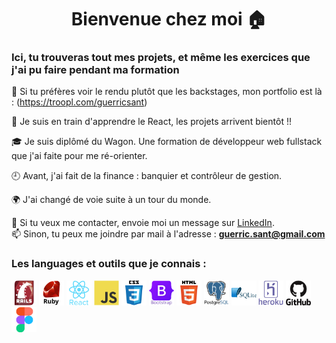 
<h1 align="center">Bienvenue chez moi 🏠</h1>

<h3>Ici, tu trouveras tout mes projets, et même les exercices que j'ai pu faire pendant ma formation</h3>

👀 Si tu préfères voir le rendu plutôt que les backstages, mon portfolio est là : (https://troopl.com/guerricsant)

🌱 Je suis en train d'apprendre le React, les projets arrivent bientôt !!

🎓 Je suis diplômé du Wagon. Une formation de développeur web fullstack que j'ai faite pour me ré-orienter.

🕘 Avant, j'ai fait de la finance : banquier et contrôleur de gestion.

🌍 J'ai changé de voie suite à un tour du monde. 

💬 Si tu veux me contacter, envoie moi un message sur [LinkedIn](www.linkedin.com/in/guerric-sant).</br>
📫 Sinon, tu peux me joindre par mail à l'adresse : **guerric.sant@gmail.com**

<h3>Les languages et outils que je connais :</h3>
<p>
  <img src="https://github.com/devicons/devicon/blob/master/icons/rails/rails-original-wordmark.svg" alt="Logo Ruby on Rails" width="40" height="40">
  <img src="https://github.com/devicons/devicon/blob/master/icons/ruby/ruby-original-wordmark.svg" alt="Logo Ruby" width="40" height="40">
  <img src="https://github.com/devicons/devicon/blob/master/icons/react/react-original-wordmark.svg" alt="Logo React" width="40" height="40">
  <img src="https://github.com/devicons/devicon/blob/master/icons/javascript/javascript-original.svg" alt="Logo JavaScript" width="40" height="40">
  <img src="https://github.com/devicons/devicon/blob/master/icons/css3/css3-original-wordmark.svg" alt="Logo CSS3" width="40" height="40">
  <img src="https://github.com/devicons/devicon/blob/master/icons/bootstrap/bootstrap-original-wordmark.svg" alt="Logo HTML5" width="40" height="40">
  <img src="https://github.com/devicons/devicon/blob/master/icons/html5/html5-original-wordmark.svg" alt="Logo Bootstrap" width="40" height="40">
  <img src="https://github.com/devicons/devicon/blob/master/icons/postgresql/postgresql-original-wordmark.svg" alt="Logo PostgreSQL" width="40" height="40">
  <img src="https://github.com/devicons/devicon/blob/master/icons/sqlite/sqlite-original-wordmark.svg" alt="Logo SQLite" width="40" height="40">
  <img src="https://github.com/devicons/devicon/blob/master/icons/heroku/heroku-original-wordmark.svg" alt="Logo Heroku" width="40" height="40">
  <img src="https://github.com/devicons/devicon/blob/master/icons/github/github-original-wordmark.svg" alt="Logo GitHub" width="40" height="40">
  <img src="https://github.com/devicons/devicon/blob/master/icons/figma/figma-original.svg" alt="Logo Figma" width="40" height="40">
</p>
